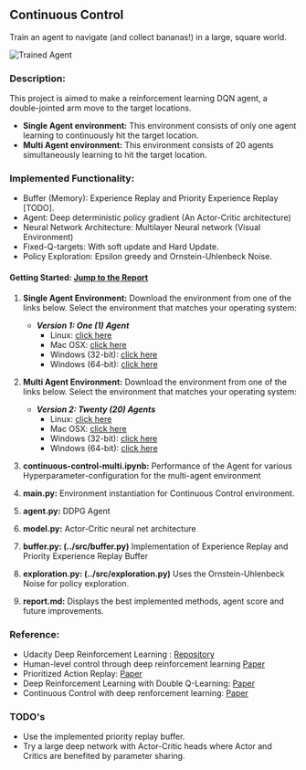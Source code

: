 [//]: # (Image References)

[image1]: https://user-images.githubusercontent.com/10624937/43851024-320ba930-9aff-11e8-8493-ee547c6af349.gif "Trained Agent"
[image2]: https://user-images.githubusercontent.com/10624937/43851646-d899bf20-9b00-11e8-858c-29b5c2c94ccc.png "Crawler"

Continuous Control
-----------

Train an agent to navigate (and collect bananas!) in a large, square world.  

![Trained Agent][image1]

### Description:
This project is aimed to make a reinforcement learning DQN agent, a double-jointed arm move to the target locations. 

   * **Single Agent environment:** This environment consists of only one agent learning to continuously hit the target location.
   * **Multi Agent environment:** This environment consists of 20 agents simultaneously learning to hit the target location.
   
### Implemented Functionality:
   * Buffer (Memory): Experience Replay and Priority Experience Replay [TODO].
   * Agent: Deep deterministic policy gradient (An Actor-Critic architecture) 
   * Neural Network Architecture: Multilayer Neural network
   (Visual Environment)
   * Fixed-Q-targets: With soft update and Hard Update.
   * Policy Exploration: Epsilon greedy and Ornstein-Uhlenbeck Noise.   

#### Getting Started: [Jump to the Report](https://github.com/Sardhendu/DeepRL/blob/master/src/continuous_control/REPORT.md)
1) **Single Agent Environment:** Download the environment from one of the links below. Select the environment that matches your 
 operating system:
     - **_Version 1: One (1) Agent_**
        - Linux: [click here](https://s3-us-west-1.amazonaws.com/udacity-drlnd/P2/Reacher/one_agent/Reacher_Linux.zip)
        - Mac OSX: [click here](https://s3-us-west-1.amazonaws.com/udacity-drlnd/P2/Reacher/one_agent/Reacher.app.zip)
        - Windows (32-bit): [click here](https://s3-us-west-1.amazonaws.com/udacity-drlnd/P2/Reacher/one_agent/Reacher_Windows_x86.zip)
        - Windows (64-bit): [click here](https://s3-us-west-1.amazonaws.com/udacity-drlnd/P2/Reacher/one_agent/Reacher_Windows_x86_64.zip)
   
   
2) **Multi Agent Environment:** Download the environment from one of the links below. Select the environment that matches your 
 operating system:
     - **_Version 2: Twenty (20) Agents_**
        - Linux: [click here](https://s3-us-west-1.amazonaws.com/udacity-drlnd/P2/Reacher/Reacher_Linux.zip)
        - Mac OSX: [click here](https://s3-us-west-1.amazonaws.com/udacity-drlnd/P2/Reacher/Reacher.app.zip)
        - Windows (32-bit): [click here](https://s3-us-west-1.amazonaws.com/udacity-drlnd/P2/Reacher/Reacher_Windows_x86.zip)
        - Windows (64-bit): [click here](https://s3-us-west-1.amazonaws.com/udacity-drlnd/P2/Reacher/Reacher_Windows_x86_64.zip)
       
    
3) **continuous-control-multi.ipynb:** Performance of the Agent for various Hyperparameter-configuration for the multi-agent environment  
4) **main.py:** Environment instantiation for Continuous Control environment. 
5) **agent.py:** DDPG Agent
6) **model.py:** Actor-Critic neural net architecture
7) **buffer.py: (../src/buffer.py)** Implementation of Experience Replay and Priority Experience Replay Buffer
7) **exploration.py: (../src/exploration.py)** Uses the Ornstein-Uhlenbeck Noise for policy exploration.
8) **report.md:** Displays the best implemented methods, agent score and future improvements.  

    
### Reference:

* Udacity Deep Reinforcement Learning : [Repository](https://github.com/udacity/deep-reinforcement-learning)
* Human-level control through deep reinforcement learning [Paper](https://web.stanford.edu/class/psych209/Readings/MnihEtAlHassibis15NatureControlDeepRL.pdf)
* Prioritized Action Replay: [Paper](https://arxiv.org/pdf/1511.05952.pdf)
* Deep Reinforcement Learning with Double Q-Learning: [Paper](https://arxiv.org/pdf/1509.06461.pdf) 
* Continuous Control with deep renforcement learning: [Paper](https://arxiv.org/abs/1509.02971)


### TODO's
* Use the implemented priority replay buffer.
* Try a large deep network with Actor-Critic heads where Actor and Critics are benefited by parameter sharing.
